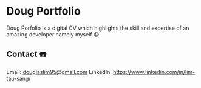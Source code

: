 # Doug Portfolio

Doug Porfolio is a digital CV which highlights the skill and expertise of an amazing developer namely myself 😀

## Contact ☎️
Email: douglaslim95@gmail.com
LinkedIn: https://www.linkedin.com/in/lim-tau-sang/